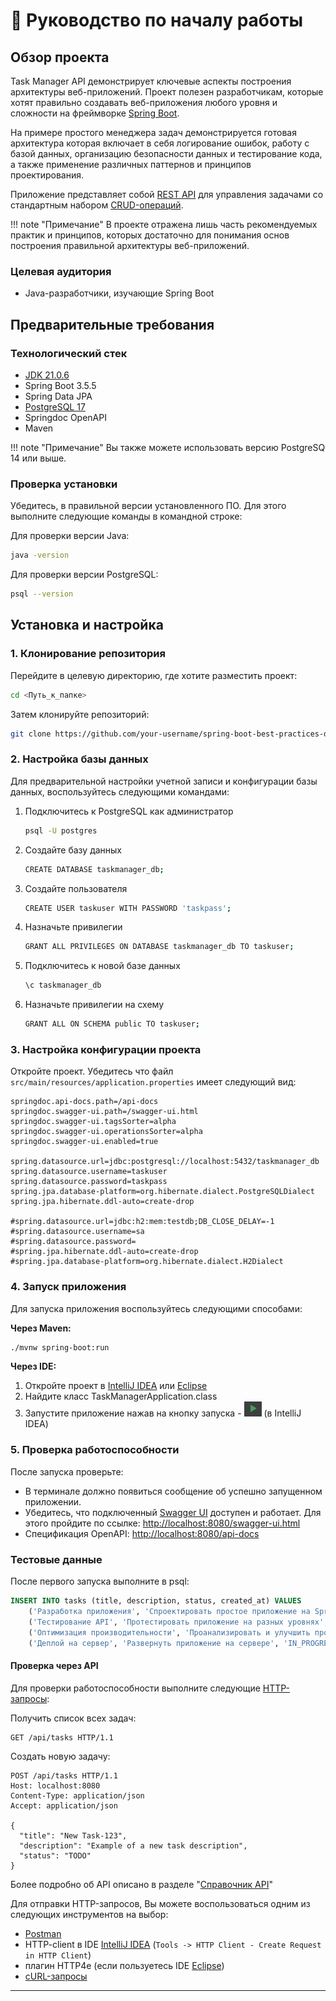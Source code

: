 # 🚀 Руководство по началу работы

## Обзор проекта
Task Manager API демонстрирует ключевые аспекты построения архитектуры веб-приложений.
Проект полезен разработчикам, которые хотят правильно создавать веб-приложения любого уровня и 
сложности на фреймворке [Spring Boot](https://spring.io/guides/gs/spring-boot).

На примере простого менеджера задач демонстрируется готовая 
архитектура которая включает в себя логирование ошибок, работу с базой данных, организацию безопасности данных и тестирование кода,
а также применение различных паттернов и принципов проектирования. 

Приложение представляет собой [REST API](https://ru.wikipedia.org/wiki/REST) для управления задачами со стандартным набором [CRUD-операций](https://ru.wikipedia.org/wiki/CRUD). 

!!! note "Примечание"
    В проекте отражена лишь часть рекомендуемых практик и принципов, которых достаточно для понимания основ построения правильной 
    архитектуры веб-приложений. 

### Целевая аудитория
- Java-разработчики, изучающие Spring Boot

## Предварительные требования

### Технологический стек

- [JDK 21.0.6](https://www.oracle.com/java/technologies/javase/jdk21-archive-downloads.html)
- Spring Boot 3.5.5
- Spring Data JPA
- [PostgreSQL 17](https://www.postgresql.org/download/)
- Springdoc OpenAPI
- Maven

!!! note "Примечание"
    Вы также можете использовать версию PostgreSQ 14 или выше.

### Проверка установки

Убедитесь, в правильной версии установленного ПО. Для этого выполните следующие команды в командной строке:

Для проверки версии Java:
```bash
java -version
```

Для проверки версии PostgreSQL:
```bash
psql --version
```
## Установка и настройка

### 1. Клонирование репозитория

Перейдите в целевую директорию, где хотите разместить проект:
```bash
cd <Путь_к_папке>
```

Затем клонируйте репозиторий:
```bash
git clone https://github.com/your-username/spring-boot-best-practices-demo.git
```


### 2. Настройка базы данных
Для предварительной настройки учетной записи и конфигурации базы данных, воспользуйтесь следующими командами:

1. Подключитесь к PostgreSQL как администратор
    ```bash
    psql -U postgres
    ```

2. Создайте базу данных
    ```bash
    CREATE DATABASE taskmanager_db;
    ```

3. Создайте пользователя
    ```bash
    CREATE USER taskuser WITH PASSWORD 'taskpass';
    ```

4. Назначьте привилегии
    ```bash
    GRANT ALL PRIVILEGES ON DATABASE taskmanager_db TO taskuser;
    ```

5. Подключитесь к новой базе данных
    ```bash
    \c taskmanager_db
    ```

6. Назначьте привилегии на схему
    ```bash
    GRANT ALL ON SCHEMA public TO taskuser;
    ```


### 3. Настройка конфигурации проекта
Откройте проект. Убедитесь что файл `src/main/resources/application.properties` имеет следующий вид:

```properties
springdoc.api-docs.path=/api-docs
springdoc.swagger-ui.path=/swagger-ui.html
springdoc.swagger-ui.tagsSorter=alpha
springdoc.swagger-ui.operationsSorter=alpha
springdoc.swagger-ui.enabled=true

spring.datasource.url=jdbc:postgresql://localhost:5432/taskmanager_db
spring.datasource.username=taskuser
spring.datasource.password=taskpass
spring.jpa.database-platform=org.hibernate.dialect.PostgreSQLDialect
spring.jpa.hibernate.ddl-auto=create-drop

#spring.datasource.url=jdbc:h2:mem:testdb;DB_CLOSE_DELAY=-1
#spring.datasource.username=sa
#spring.datasource.password=
#spring.jpa.hibernate.ddl-auto=create-drop
#spring.jpa.database-platform=org.hibernate.dialect.H2Dialect
```

### 4. Запуск приложения

Для запуска приложения воспользуйтесь следующими способами:

**Через Maven:**

```bash
./mvnw spring-boot:run
```

**Через IDE:**

1. Откройте проект в [IntelliJ IDEA](https://www.jetbrains.com/idea/download/) или [Eclipse](https://www.eclipse.org/downloads/packages/)
2. Найдите класс TaskManagerApplication.class
3. Запустите приложение нажав на кнопку запуска - ![запуск приложения](assets/run_pic.png) (в IntelliJ IDEA)

### 5. Проверка работоспособности

После запуска проверьте:

* В терминале должно появиться сообщение об успешно запущенном приложении.
* Убедитесь, что подключенный [Swagger UI](https://github.com/swagger-api/swagger-ui) доступен и работает. Для этого пройдите по ссылке: [http://localhost:8080/swagger-ui.html](http://localhost:8080/swagger-ui.html)
* Спецификация OpenAPI: [http://localhost:8080/api-docs](http://localhost:8080/api-docs)

### Тестовые данные

После первого запуска выполните в psql:
```sql
INSERT INTO tasks (title, description, status, created_at) VALUES
    ('Разработка приложения', 'Спроектировать простое приложение на Spring Boot', 'DONE', NOW()),
    ('Тестирование API', 'Протестировать приложение на разных уровнях', 'DONE', NOW()),
    ('Оптимизация производительности', 'Проанализировать и улучшить производительность приложения', 'TODO', NOW()),
    ('Деплой на сервер', 'Развернуть приложение на сервере', 'IN_PROGRESS', NOW());
```

#### Проверка через API

Для проверки работоспособности выполните следующие [HTTP-запросы](https://ru.wikipedia.org/wiki/HTTP#Структура_HTTP-сообщения):

Получить список всех задач:

```http
GET /api/tasks HTTP/1.1
```

Создать новую задачу:

```http
POST /api/tasks HTTP/1.1
Host: localhost:8080 
Content-Type: application/json
Accept: application/json

{
  "title": "New Task-123",
  "description": "Example of a new task description",
  "status": "TODO"
}
```

Более подробно об API описано в разделе "[Справочник API](06_api_reference.md)"

Для отправки HTTP-запросов, Вы можете воспользоваться одним из следующих инструментов на выбор:

* [Postman](https://www.postman.com/downloads/) 
* HTTP-client в IDE [IntelliJ IDEA](https://www.jetbrains.com/idea/download/)  (`Tools -> HTTP Client - Create Request in HTTP Client`)
* плагин HTTP4e (если пользуетесь IDE [Eclipse](https://www.eclipse.org/downloads/packages/))  
* [cURL-запросы](https://curl.se/)

<hr>
